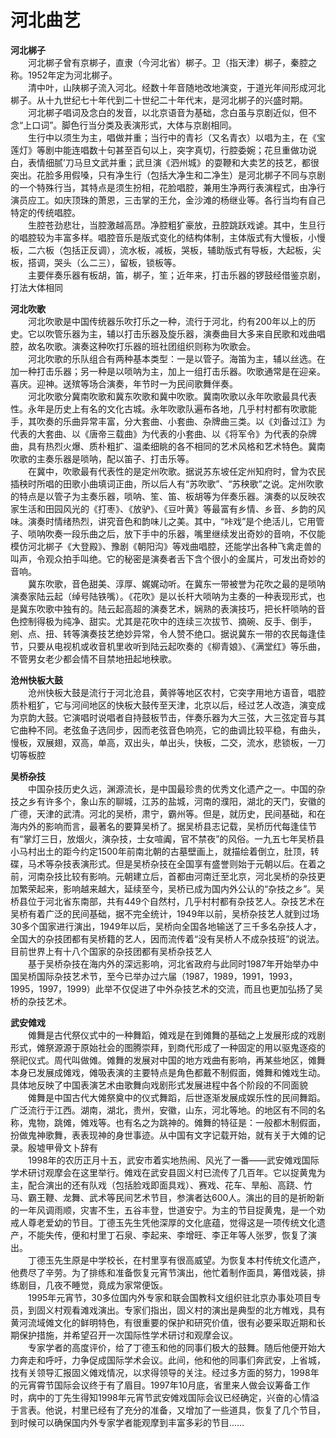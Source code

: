 # 河北曲艺  
**河北梆子**  
&emsp;&emsp;河北梆子曾有京梆子，直隶（今河北省）梆子。卫（指天津）梆子，秦腔之称。1952年定为河北梆子。   
&emsp;&emsp;清中叶，山陕梆子流入河北。经数十年音随地改地演变，于道光年间形成河北梆子。从十九世纪七十年代到二十世纪二十年代末，是河北梆子的兴盛时期。   
&emsp;&emsp;河北梆子唱词及念白的发音，以北京语音为基础，念白虽与京剧近似，但不念“上口词”。脚色行当分类及表演形式，大体与京剧相同。   
&emsp;&emsp;生行中以须生为主，唱做并重；当行中的青衫（又名青衣）以唱为主，在《宝莲灯》等剧中能连唱数十句甚至百句以上，突字真切，行腔委婉；花旦重做功说白，表情细腻’刀马旦文武并重；武旦演《泗州城》的耍鞭和大卖艺的技艺，都很突出。花脸多用假嗓，只有净生行（包括大净生和二净生）是河北梆子不同与京剧的一个特殊行当，其特点是须生扮相，花脸唱腔，兼用生净两行表演程式，由净行演员应工。如庆顶珠的萧恩，三击掌的王允，金沙滩的杨继业等。各行当均有自己特定的传统唱腔。   
&emsp;&emsp;生腔苍劲悲壮，当腔激越高昂。净腔粗犷豪放，丑腔跳跃戏谑。其中，生旦行的唱腔较为丰富多样。唱腔音乐是版式变化的结构体制，主体版式有大慢板，小慢板，二六板（包括正反调），流水板，减板，哭板，辅助版式有导板，大起板，尖板，搭调，哭头（么二三），留板，锁板等。   
&emsp;&emsp;主要伴奏乐器有板胡，笛，梆子，笙；近年来，打击乐器的锣鼓经借鉴京剧，打法大体相同  
  
**河北吹歌**  
&emsp;&emsp;河北吹歌是中国传统器乐吹打乐之一种，流行于河北，约有200年以上的历史。它以吹管乐器为主，辅以打击乐器及旋乐器，演奏曲目大多来自民歌和戏曲唱腔，故名吹歌。演奏这种吹打乐器的班社团组织则称为吹歌会。   
&emsp;&emsp;河北吹歌的乐队组合有两种基本类型：一是以管子。海笛为主，辅以丝选。在加一种打击乐器；另一种是以唢呐为主，加上一组打击乐器。吹歌通常是在迎亲。喜庆。迎神。送殡等场合演奏，年节时一为民间歌舞伴奏。   
&emsp;&emsp;河北吹歌分冀南吹歌和冀东吹歌和冀中吹歌。冀南吹歌以永年吹歌最具代表性。永年是历史上有名的文化古城。永年吹歌队遍布各地，几乎村村都有吹歌能手，其吹奏的乐曲异常丰富，分大套曲、小套曲、杂牌曲三类。以《刘备过江》为代表的大套曲、以《唐帝三载曲》为代表的小套曲、以《将军令》为代表的杂牌曲，具有热烈火爆、质朴粗扩、温柔细眺的各不相同的艺术风格和艺术特色。冀南吹歌的主奏乐器是唢呐，配以笛子、打击乐等。   
&emsp;&emsp;在冀中，吹歌最有代表性的是定州吹歌。据说苏东坡任定州知府时，曾为农民插秧时所唱的田歌小曲填词正曲，所以后人有“苏吹歌”、“苏秧歌”之说。定州吹歌的特点是以管子为主奏乐器，唢呐、笙、笛、板胡等为伴奏乐器。演奏的以反映农家生活和田园风光的《打枣》、《放驴》、《豆叶黄》等最富有乡情、乡音、乡韵的风味。演奏时情绪热烈，讲究音色和韵味儿之美。其中，“咔戏”是个绝活儿，它用管子、唢呐吹奏一段乐曲之后，放下手中的乐器，嘴里继续发出奇妙的音响，不仅能模仿河北梆子《大登殿》、豫剧《朝阳沟》等戏曲唱腔，还能学出各种飞禽走兽的叫声，令观众拍手叫绝。它的秘密是演奏者舌下含个很小的金属片，可发出奇妙的音响。   
&emsp;&emsp;冀东吹歌，音色甜美、淳厚、娓娓动听。在冀东一带被誉为花吹之最的是唢呐演奏家陆云起（绰号陆铁嘴）。《花吹》是以长杆大唢呐为主奏的一种表现形式，也是冀东吹歌中独有的。陆云起高超的演奏艺术，娴熟的表演技巧，把长杆唢呐的音色控制得极为纯净、甜实。尤其是花吹中的连续三次拔节、摘碗、反手、倒手，剜、点、扭、转等演奏技艺绝妙异常，令人赞不绝口。据说冀东一带的农民每逢佳节，只要从电视机或收音机里收听到陆云起吹奏的《柳青娘》、《满堂红》等乐曲，不管男女老少都会情不目禁地扭起地秧歌。   
  
**沧州快板大鼓**  
&emsp;&emsp;沧州快板大鼓是流行于河北沧县，黄骅等地区农村，它突字用地方语音，唱腔质朴粗犷，它与河间地区的快板大鼓传至天津，北京以后，经过艺人改造，演变成为京韵大鼓。它演唱时说唱者自持鼓板节击，伴奏乐器为大三弦，大三弦定音与其它曲种不同。老弦鱼子选同步，因而老弦音色响亮，它的曲调比较平稳，有曲头，慢板，双展翅，双高，单高，双出头，单出头，快板，二交，流水，悲锁板，一刀切等板腔  
  
**吴桥杂技**  
&emsp;&emsp;中国杂技历史久远，渊源流长，是中国最珍贵的优秀文化遗产之一。中国的杂技之乡有许多个，象山东的聊城，江苏的盐城，河南的濮阳，湖北的天门，安徽的广德，天津的武清。河北的吴桥，肃宁，霸州等。但是，就历史，民间基础，和在海内外的影响而言，最著名的要算吴桥了。据吴桥县志记载，吴桥历代每逢佳节有“掌灯三日，放烟火，演杂技，士女喧阗，官不禁夜”的风俗。一九五七年吴桥县小马村出土的距今约定1500年前南北朝的古墓壁画上，就描绘着倒立，肚顶，转碟，马术等杂技表演形式。但是吴桥杂技在全国享有盛誉则始于元朝以后。在着之前，河南杂技比较有影响。元朝建立后，首都由河南迁至北京，河北吴桥的杂技更加繁荣起来，影响越来越大，延续至今，吴桥已成为国内外公认的“杂技之乡”。吴桥县位于河北省东南部，共有449个自然村，几乎村村都有杂技艺人。杂技艺术在吴桥有着广泛的民间基础，据不完全统计，1949年以前，吴桥杂技艺人就到过场30多个国家进行演出，1949年以后，吴桥向全国各地输送了三千多名杂技人才，全国大的杂技团都有吴桥籍的艺人，因而流传着“没有吴桥人不成杂技班”的说法。目前世界上有十八个国家的杂技团都有吴桥杂技艺人  
&emsp;&emsp;基于吴桥杂技在海内外的深远影响，河北省政府与此同时1987年开始举办中国吴桥国际杂技艺术节，至今已举办过六届（1987，1989，1991，1993，1995，1997，1999）此举不仅促进了中外杂技艺术的交流，而且也更加弘扬了吴桥的杂技艺术。   
  
**武安傩戏**  
&emsp;&emsp;傩舞是古代祭仪式中的一种舞蹈，傩戏是在到傩舞的基础之上发展形成的戏剧形式，傩祭源源于原始社会的图腾崇拜，到商代形成了一种固定的用以驱鬼逐疫的祭祀仪式。周代叫做傩。傩舞的发展对中国的地方戏曲有影响，再某些地区，傩舞本身已发展成傩戏，傩吸表演的主要特点是角色都戴不制假面，傩舞和傩戏生动。具体地反映了中国表演艺术由歌舞向戏剧形式发展进程中各个阶段的不同面貌  
&emsp;&emsp;傩舞是中国古代大傩祭奠中的仪式舞蹈，后世逐渐发展成娱乐性的民间舞蹈。广泛流行于江西。湖南，湖北，贵州，安徽，山东，河北等地。的地区有不同的名称，鬼物，跳傩，傩戏等。也有名之为跳神的。傩舞的特征是：一般都木制假面，扮做鬼神歌舞，表表现神的身世事迹。从中国有文字记载开始，就有关于大傩的记录。殷墟甲骨文卜辞有  
&emsp;&emsp;1998年的农历正月十五，武安市着实地热闹、风光了一番——武安傩戏国际学术研讨观摩会在这里举行。傩戏在武安县固义村已流传了几百年。它以捉黄鬼为主，配合演出的还有队戏（包括脸戏即面具戏）、赛戏、花车、旱船、高跷、竹马、霸王鞭、龙舞、武术等民间艺术节目，参演者达600人。演出的目的是祈盼新的一年风调雨顺，灾害不生，五谷丰登，世道安宁。为主的节目捉黄鬼，是一个劝戒人尊老爱幼的节目。丁德玉先生凭他深厚的文化底蕴，觉得这是一项传统文化遗产，不能失传，便和村里丁石泉、李起来、李增旺、李正年等人张罗，恢复了演出。   
&emsp;&emsp;丁德玉先生原是中学校长，在村里享有很高威望。为恢复本村传统文化遗产，他费尽了辛劳。为了排练和准备恢复元宵节演出，他忙着制作面具，筹借戏装，排练剧目，几夜不睡觉，竟成为家常便饭。   
&emsp;&emsp;1995年元宵节，30多位国内外专家和联会国教科文组织驻北京办事处项目专员，到固义村观看滩戏演出。专家们指出，固义村的演出是典型的北方帷戏，具有黄河流域傩文化的鲜明特色，有很重要的保护和研究价值，很有必要采取近期和长期保护措施，并希望召开一次国际性学术研讨和观摩会议。   
&emsp;&emsp;专家学者的高度评价，给了丁德玉和他的同事们极大的鼓舞。随后他便开始大力奔走和呼吁，力争促成国际学术会议。此间，他和他的同事们奔武安，上省城，找有关领导汇报固义傩戏情况，以求得领导的关注。经过多方面的努力，1998年的元宵霄节国际会议终于有了眉目。1997年10月底，省里来人做会议筹备工作时，病中的丁先生得知1998年元宵节武安傩戏国际会议已经确定，兴奋的心情溢于言表。他说，村里已经有了充分的准备，又增加了一些道具，恢复了几个节目，到时候可以确保国内外专家学者能观摩到丰富多彩的节目……  